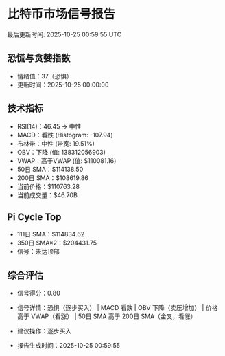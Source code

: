 # 比特币市场信号报告

最后更新时间: 2025-10-25 00:59:55 UTC

## 恐慌与贪婪指数
- 情绪值：37（恐惧）
- 更新时间：2025-10-25 00:00:00

## 技术指标
- RSI(14)：46.45 → 中性
- MACD：看跌 (Histogram: -107.94)
- 布林带：中性 (带宽: 19.51%)
- OBV：下降 (值: 138312056903)
- VWAP：高于VWAP (值: $110081.16)
- 50日 SMA：$114138.50
- 200日 SMA：$108619.86
- 当前价格：$110763.28
- 当前成交量：$46.70B

## Pi Cycle Top
- 111日 SMA：$114834.62
- 350日 SMA×2：$204431.75
- 信号：未达顶部

## 综合评估
- 信号得分：0.80
- 信号详情：恐惧（逐步买入） | MACD 看跌 | OBV 下降（卖压增加） | 价格高于 VWAP（看涨） | 50日 SMA 高于 200日 SMA（金叉，看涨）
- 建议操作：逐步买入

- 报告生成时间：2025-10-25 00:59:55